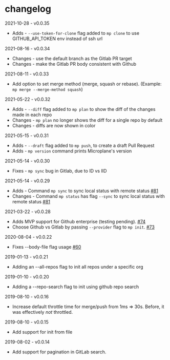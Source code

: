 # changelog

2021-10-28 - v0.0.35

- Adds - `--use-token-for-clone` flag added to `mp clone` to use GITHUB_API_TOKEN env instead of ssh url

2021-08-16 - v0.0.34

- Changes - use the default branch as the Gitlab PR target
- Changes - make the Gitlab PR body consistent with Github

2021-08-11 - v0.0.33

- Add option to set merge method (merge, squash or rebase). (Example: `mp merge --merge-method squash`)

2021-05-22 - v0.0.32

- Adds - `--diff` flag added to `mp plan` to show the diff of the changes made in each repo
- Changes - `mp plan` no longer shows the diff for a single repo by default
- Changes - diffs are now shown in color

2021-05-15 - v0.0.31

- Adds - `--draft` flag added to `mp push`, to create a draft Pull Request
- Adds - `mp version` command prints Microplane's version

2021-05-14 - v0.0.30

- Fixes - `mp sync` bug in Gitlab, due to ID vs IID

2021-05-14 - v0.0.29

- Adds - Command `mp sync` to sync local status with remote status [#81](https://github.com/Clever/microplane/pull/81)
- Changes - Command `mp status` has flag `--sync` to sync local status with remote status [#81](https://github.com/Clever/microplane/pull/81)

2021-03-22 - v0.0.28

- Adds MVP support for Github enterprise (testing pending). [#74](https://github.com/Clever/microplane/pull/74)
- Choose Github vs Gitlab by passing `--provider` flag to `mp init`. [#73](https://github.com/Clever/microplane/pull/73)

2020-08-04 - v0.0.22

- Fixes --body-file flag usage [#60](https://github.com/Clever/microplane/pull/60)

2019-01-13 - v0.0.21

- Adding an --all-repos flag to init all repos under a specific org

2019-01-10 - v0.0.20

- Adding a --repo-search flag to init using github repo search

2019-08-10 - v0.0.16

- Increase default throttle time for merge/push from 1ms => 30s. Before, it was effectively *not* throttled.

2019-08-10 - v0.0.15

- Add support for init from file

2019-08-02 - v0.0.14

- Add support for pagination in GitLab search.
